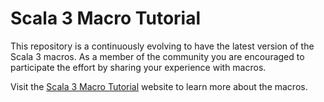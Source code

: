 # Scala 3 Macro Tutorial

This repository is a continuously evolving to have the latest version of the Scala 3 macros. As a member of the community you are encouraged to participate the effort by sharing your experience with macros.

Visit the [Scala 3 Macro Tutorial](https://lampepfl.github.io/scala3-macro-tutorial/) website to learn more about the macros.
